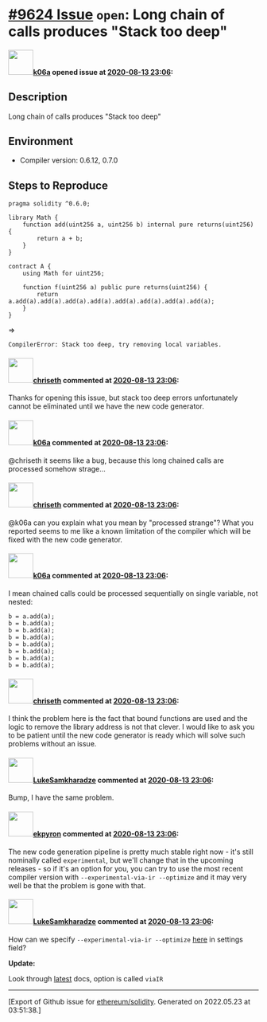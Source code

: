 # [\#9624 Issue](https://github.com/ethereum/solidity/issues/9624) `open`: Long chain of calls produces "Stack too deep"

#### <img src="https://avatars.githubusercontent.com/u/702124?u=00e20e1963ccc9a908a5826b2d8c3b1b1f6acea4&v=4" width="50">[k06a](https://github.com/k06a) opened issue at [2020-08-13 23:06](https://github.com/ethereum/solidity/issues/9624):

## Description

Long chain of calls produces "Stack too deep"

## Environment

- Compiler version: 0.6.12, 0.7.0

## Steps to Reproduce

```solidity
pragma solidity ^0.6.0;

library Math {
    function add(uint256 a, uint256 b) internal pure returns(uint256) {
        return a + b;
    }
}

contract A {
    using Math for uint256;

    function f(uint256 a) public pure returns(uint256) {
        return a.add(a).add(a).add(a).add(a).add(a).add(a).add(a).add(a);
    }
}
```
=>
```
CompilerError: Stack too deep, try removing local variables.
```


#### <img src="https://avatars.githubusercontent.com/u/9073706?v=4" width="50">[chriseth](https://github.com/chriseth) commented at [2020-08-13 23:06](https://github.com/ethereum/solidity/issues/9624#issuecomment-676500459):

Thanks for opening this issue, but stack too deep errors unfortunately cannot be eliminated until we have the new code generator.

#### <img src="https://avatars.githubusercontent.com/u/702124?u=00e20e1963ccc9a908a5826b2d8c3b1b1f6acea4&v=4" width="50">[k06a](https://github.com/k06a) commented at [2020-08-13 23:06](https://github.com/ethereum/solidity/issues/9624#issuecomment-683451006):

@chriseth it seems like a bug, because this long chained calls are processed somehow strage...

#### <img src="https://avatars.githubusercontent.com/u/9073706?v=4" width="50">[chriseth](https://github.com/chriseth) commented at [2020-08-13 23:06](https://github.com/ethereum/solidity/issues/9624#issuecomment-684756587):

@k06a can you explain what you mean by "processed strange"? What you reported seems to me like a known limitation of the compiler which will be fixed with the new code generator.

#### <img src="https://avatars.githubusercontent.com/u/702124?u=00e20e1963ccc9a908a5826b2d8c3b1b1f6acea4&v=4" width="50">[k06a](https://github.com/k06a) commented at [2020-08-13 23:06](https://github.com/ethereum/solidity/issues/9624#issuecomment-684839056):

I mean chained calls could be processed sequentially on single variable, not nested:
```
b = a.add(a);
b = b.add(a);
b = b.add(a);
b = b.add(a);
b = b.add(a);
b = b.add(a);
b = b.add(a);
b = b.add(a);
```

#### <img src="https://avatars.githubusercontent.com/u/9073706?v=4" width="50">[chriseth](https://github.com/chriseth) commented at [2020-08-13 23:06](https://github.com/ethereum/solidity/issues/9624#issuecomment-684937702):

I think the problem here is the fact that bound functions are used and the logic to remove the library address is not that clever. I would like to ask you to be patient until the new code generator is ready which will solve such problems without an issue.

#### <img src="https://avatars.githubusercontent.com/u/31849767?u=d39553aa2bf1c57f5e4fa5c14cbc5bb2e950898c&v=4" width="50">[LukeSamkharadze](https://github.com/LukeSamkharadze) commented at [2020-08-13 23:06](https://github.com/ethereum/solidity/issues/9624#issuecomment-1014741068):

Bump, I have the same problem.

#### <img src="https://avatars.githubusercontent.com/u/1347491?v=4" width="50">[ekpyron](https://github.com/ekpyron) commented at [2020-08-13 23:06](https://github.com/ethereum/solidity/issues/9624#issuecomment-1014744879):

The new code generation pipeline is pretty much stable right now - it's still nominally called ``experimental``, but we'll change that in the upcoming releases - so if it's an option for you, you can try to use the most recent compiler version with ``--experimental-via-ir --optimize`` and it may very well be that the problem is gone with that.

#### <img src="https://avatars.githubusercontent.com/u/31849767?u=d39553aa2bf1c57f5e4fa5c14cbc5bb2e950898c&v=4" width="50">[LukeSamkharadze](https://github.com/LukeSamkharadze) commented at [2020-08-13 23:06](https://github.com/ethereum/solidity/issues/9624#issuecomment-1014778127):

How can we specify `--experimental-via-ir --optimize` [here](https://docs.soliditylang.org/en/v0.6.6/using-the-compiler.html#input-description) in settings field?

**Update:**

Look through [latest](https://docs.soliditylang.org/en/v0.8.11/using-the-compiler.html#input-description) docs, option is called `viaIR`


-------------------------------------------------------------------------------



[Export of Github issue for [ethereum/solidity](https://github.com/ethereum/solidity). Generated on 2022.05.23 at 03:51:38.]
